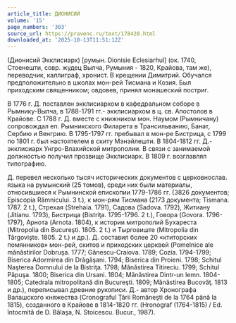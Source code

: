 ```yaml
---
article_title: ДИОНИСИЙ
volume: '15'
page_numbers: '303'
source_url: https://pravenc.ru/text/178420.html
downloaded_at: '2025-10-13T11:51:12Z'
---
```


(Дионисий Экклисиарх) [румын. Dionisie Eclesiarhul] (ок. 1740, Стоенешти, совр. жудец Вылча, Румыния - 1820, Крайова, там же), переводчик, каллиграф, хронист. В крещении Димитрий. Обучался предположительно в школах мон-рей Тисмана и Козия. Был приходским священником; овдовев, принял монашеский постриг.

В 1776 г. Д. поставлен экклисиархом в кафедральном соборе в Рымнику-Вылча, в 1788-1791 гг.- экклисиархом в ц. св. Апостолов в Крайове. С 1788 г. Д. вместе с книжником мон. Наумом (Рымничану) сопровождал еп. Рымникского Филарета в Трансильванию, Банат, Сербию и Венгрию. В 1795-1797 гг. пребывал в мон-ре Бистрица, с 1799 по 1801 г. был настоятелем в скиту Мэнэйлешти. В 1804-1812 гг. Д.- экклисиарх Унгро-Влахийской митрополии. В связи с занимаемой должностью получил прозвище Экклисиарх. В 1809 г. возглавлял типографию.

Д. перевел несколько тысяч исторических документов с церковнослав. языка на румынский (25 томов), среди них были материалы, относившиеся к Рымнинской епископии 1779-1786 гг. (3826 документов; Episcopia Râmnicului. 3 t.), к мон-рям Тисмана (2173 документа; Tismana. 1787. 2 t.), Стрехая (Strehaia. 1791), Садова (Sadova. 1792), Житиану (Jitianu. 1793), Бистрица (Bistriţa. 1795-1796. 2 t.), Говора (Govora. 1796-1797), Арнота (Arnota. 1804), к истории митрополий Бухареста (Mitropolia din Bucureşti. 1805. 2 t.) и Тырговиште (Mitropolia din Târgovişte. 1805. 2 t.) и др.). Д. составил более 20 «ктиторских помянников» мон-рей, скитов и приходских церквей (Pomelnice ale mănăstirilor Dobruşa. 1777; Gănescu-Craiova. 1789; Cozia. 1794-1799; Biserica Adormirea din Drăgăşani. 1794; Biserica din Proieni. 1798; Schitul Naşterea Domnului de la Bistriţa. 1798; Mănăstirea Titireciu. 1799; Schitul Păpuşa. 1800; Biserica din Ursani. 1804; Mănăstirea Dintr-un lemn. 1804-1805; Catedrala mitropolitană din Bucureşti. 1809; Mănăstirea Bucovăţ. 1813 и др.), переписывал древние рукописи. Д.- автор Хронографа Валашского княжества (Cronograful Ţării Româneşti de la 1764 până la 1815), созданного в Крайове в 1814-1820 гг. (Hronograf (1764-1815) / Ed. întocmită de D. Bălaşa, N. Stoicescu. Bucur., 1987).
